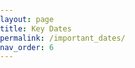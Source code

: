 ```yaml
---
layout: page
title: Key Dates
permalink: /important_dates/
nav_order: 6
---
```


<html>
<head>
    <title>GeoExT 2024</title>
    <style>
        body {
            font-family: Arial, sans-serif;
            margin: 0;
            padding: 0;
        }

        .navbar {
            overflow: hidden;
            background-color: #333;
        }

        .navbar a {
            float: left;
            display: block;
            color: white;
            text-align: center;
            padding: 14px 16px;
            text-decoration: none;
        }

        .navbar a:hover {
            background-color: #ddd;
            color: black;
        }

        .content {
            padding: 20px;
        }
    </style>
</head>
<body>


<div class="navbar">
    <a href="/GeoExT2024/organization">Organization</a>
    <a href="/GeoExT2024/program_committee">Program Committee</a>
    <a href="/GeoExT2024/scope">Scope</a>
    <a href="/GeoExT2024/submission">Submission</a>
    <a href="/GeoExT2024/keynote">Keynote</a>
    <a href="/GeoExT2024/important_dates">Important Dates</a>
    <a href="/GeoExT2024/program">Program</a>
</div>
<div class="content" style="margin-top: 15px;">
</div>

</body>
</html>

<!-- 

<span style="font-size:20px;"> <strong>Submission deadline</strong>: February 12th, 2023 ~~February 5th, 2023~~

<span style="font-size:20px;"><strong>Notification of acceptance</strong>: March 5th, 2023 ~~February 26th, 2023~~

<span style="font-size:20px;"><strong>Camera ready</strong>: March 15th, 2023

<span style="font-size:20px;"><strong>Workshop day</strong>: April 2th, 2023 ~~April 6nd, 2023~~
 
<span style="font-size:20px;"><strong>Conference days</strong>: April 3rd-6th, 2023
-->
